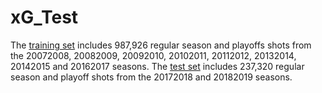 # xG_Test

The <a href="https://drive.google.com/file/d/1b6I2QF0TUtsgIvCNmm8yfWwdvCNjf4kw/view?usp=sharing">training set</a> includes 987,926 regular season and playoffs shots from the 20072008, 20082009, 20092010, 20102011, 20112012, 20132014, 20142015 and 20162017 seasons.
The <a href="https://drive.google.com/file/d/15w2Izj316c7zZ_wkpD5CYOisv7IrmOAw/view?usp=sharing">test set</a> includes 237,320 regular season and playoff shots from the 20172018 and 20182019 seasons.
